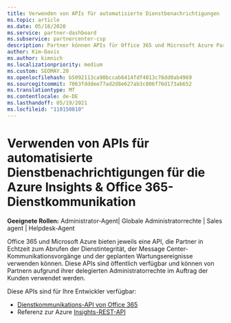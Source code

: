 ```yaml
---
title: Verwenden von APIs für automatisierte Dienstbenachrichtigungen
ms.topic: article
ms.date: 05/18/2020
ms.service: partner-dashboard
ms.subservice: partnercenter-csp
description: Partner können APIs für Office 365 und Microsoft Azure Partner für Echtzeit-Dienstzustand, Nachrichtencenterkommunikation und geplante Wartungsereignisse verwenden.
author: Kim-Davis
ms.author: kimnich
ms.localizationpriority: medium
ms.custom: SEOMAY.20
ms.openlocfilehash: b5092113ca90bccab6414fdf4013c76dd0ab4969
ms.sourcegitcommit: 7063fdddee77ad2d8e627ab3c806f76d173ab652
ms.translationtype: MT
ms.contentlocale: de-DE
ms.lasthandoff: 05/19/2021
ms.locfileid: "110150810"
---
```

# <a name="use-apis-for-automated-service-notifications-for-azure-insights--office-365-service-communications"></a>Verwenden von APIs für automatisierte Dienstbenachrichtigungen für die Azure Insights & Office 365-Dienstkommunikation

**Geeignete Rollen:** Administrator-Agent| Globale Administratorrechte | Sales agent | Helpdesk-Agent

Office 365 und Microsoft Azure bieten jeweils eine API, die Partner in Echtzeit zum Abrufen der Dienstintegrität, der Message Center-Kommunikationsvorgänge und der geplanten Wartungsereignisse verwenden können. Diese APIs sind öffentlich verfügbar und können von Partnern aufgrund ihrer delegierten Administratorrechte im Auftrag der Kunden verwendet werden.

Diese APIs sind für Ihre Entwickler verfügbar:

- [Dienstkommunikations-API von Office 365](/office/office-365-management-api/office-365-service-communications-api-reference)
- Referenz zur Azure [Insights-REST-API](/rest/api/monitor/)
